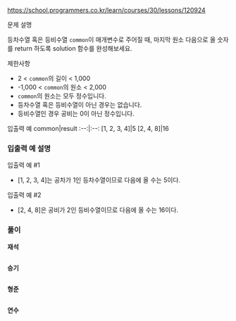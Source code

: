 https://school.programmers.co.kr/learn/courses/30/lessons/120924

문제 설명

등차수열 혹은 등비수열 `common`이 매개변수로 주어질 때, 마지막 원소 다음으로 올 숫자를 return 하도록 solution 함수를 완성해보세요.

제한사항
- 2 < `common`의 길이 < 1,000
- -1,000 < `common`의 원소 < 2,000
- `common`의 원소는 모두 정수입니다.
- 등차수열 혹은 등비수열이 아닌 경우는 없습니다.
- 등비수열인 경우 공비는 0이 아닌 정수입니다.

입출력 예
common|result
:--:|:--:
[1, 2, 3, 4]|5
[2, 4, 8]|16

### 입출력 예 설명

입출력 예 #1

- [1, 2, 3, 4]는 공차가 1인 등차수열이므로 다음에 올 수는 5이다.

입출력 예 #2

- [2, 4, 8]은 공비가 2인 등비수열이므로 다음에 올 수는 16이다.


### **풀이**

**재석**

```python

```

**승기**

```python

```

**형준**

```java

```

**연수**

```python
```
